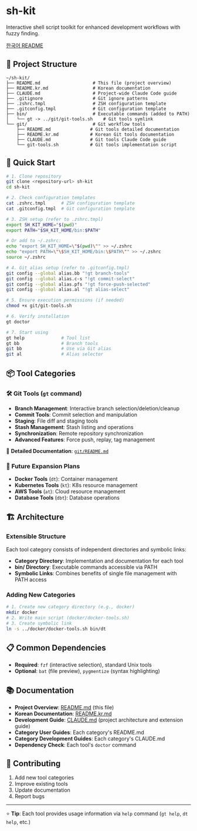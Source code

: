 # sh-kit

Interactive shell script toolkit for enhanced development workflows with fuzzy finding.

[한국어 README](README.kr.md)

## 📁 Project Structure

```
~/sh-kit/
├── README.md                    # This file (project overview)
├── README.kr.md                 # Korean documentation
├── CLAUDE.md                    # Project-wide Claude Code guide
├── .gitignore                   # Git ignore patterns
├── .zshrc.tmpl                  # ZSH configuration template
├── .gitconfig.tmpl              # Git configuration template
├── bin/                         # Executable commands (added to PATH)
│   └── gt -> ../git/git-tools.sh    # Git tools symlink
└── git/                         # Git workflow tools
    ├── README.md               # Git tools detailed documentation
    ├── README.kr.md            # Korean Git tools documentation
    ├── CLAUDE.md               # Git tools Claude Code guide
    └── git-tools.sh            # Git tools implementation script
```

## 🚀 Quick Start

```bash
# 1. Clone repository
git clone <repository-url> sh-kit
cd sh-kit

# 2. Check configuration templates
cat .zshrc.tmpl      # ZSH configuration template
cat .gitconfig.tmpl  # Git configuration template

# 3. ZSH setup (refer to .zshrc.tmpl)
export SH_KIT_HOME="$(pwd)"
export PATH="$SH_KIT_HOME/bin:$PATH"

# Or add to ~/.zshrc:
echo "export SH_KIT_HOME=\"$(pwd)\"" >> ~/.zshrc
echo "export PATH=\"\$SH_KIT_HOME/bin:\$PATH\"" >> ~/.zshrc
source ~/.zshrc

# 4. Git alias setup (refer to .gitconfig.tmpl)
git config --global alias.bb "!gt branch-tools"
git config --global alias.c-s "!gt commit-select"
git config --global alias.pfs "!gt force-push-selected"
git config --global alias.al "!gt alias-select"

# 5. Ensure execution permissions (if needed)
chmod +x git/git-tools.sh

# 6. Verify installation
gt doctor

# 7. Start using
gt help              # Tool list
gt bb                # Branch tools
git bb               # Use via Git alias
git al               # Alias selector
```

## 📦 Tool Categories

### 🛠️ Git Tools (`gt` command)
- **Branch Management**: Interactive branch selection/deletion/cleanup
- **Commit Tools**: Commit selection and manipulation
- **Staging**: File diff and staging tools
- **Stash Management**: Stash listing and operations
- **Synchronization**: Remote repository synchronization
- **Advanced Features**: Force push, replay, tag management

📖 **Detailed Documentation**: [`git/README.md`](git/README.md)

### 🔮 Future Expansion Plans
- **Docker Tools** (`dt`): Container management
- **Kubernetes Tools** (`kt`): K8s resource management  
- **AWS Tools** (`at`): Cloud resource management
- **Database Tools** (`dbt`): Database operations

## 🏗️ Architecture

### Extensible Structure
Each tool category consists of independent directories and symbolic links:
- **Category Directory**: Implementation and documentation for each tool
- **bin/ Directory**: Executable commands accessible via PATH
- **Symbolic Links**: Combines benefits of single file management with PATH access

### Adding New Categories
```bash
# 1. Create new category directory (e.g., docker)
mkdir docker
# 2. Write main script (docker/docker-tools.sh)
# 3. Create symbolic link
ln -s ../docker/docker-tools.sh bin/dt
```

## 📋 Common Dependencies

- **Required**: `fzf` (interactive selection), standard Unix tools
- **Optional**: `bat` (file preview), `pygmentize` (syntax highlighting)

## 📚 Documentation

- **Project Overview**: [README.md](README.md) (this file)
- **Korean Documentation**: [README.kr.md](README.kr.md)
- **Development Guide**: [CLAUDE.md](CLAUDE.md) (project architecture and extension guide)
- **Category User Guides**: Each category's README.md
- **Category Development Guides**: Each category's CLAUDE.md
- **Dependency Check**: Each tool's `doctor` command

## 🤝 Contributing

1. Add new tool categories
2. Improve existing tools
3. Update documentation
4. Report bugs

---

⭐ **Tip**: Each tool provides usage information via `help` command (`gt help`, `dt help`, etc.)